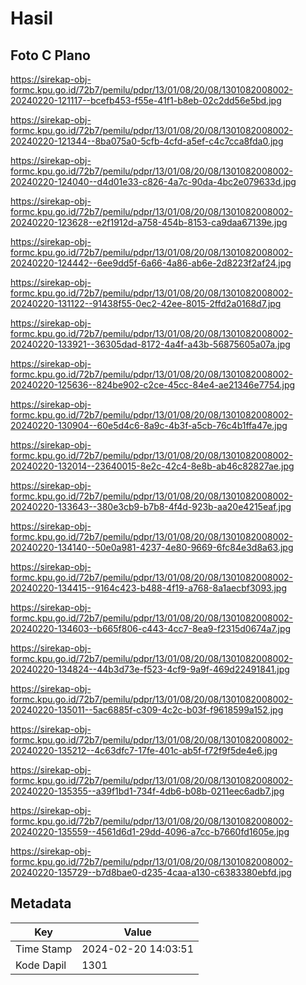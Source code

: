 # Hasil

## Foto C Plano

https://sirekap-obj-formc.kpu.go.id/72b7/pemilu/pdpr/13/01/08/20/08/1301082008002-20240220-121117--bcefb453-f55e-41f1-b8eb-02c2dd56e5bd.jpg

https://sirekap-obj-formc.kpu.go.id/72b7/pemilu/pdpr/13/01/08/20/08/1301082008002-20240220-121344--8ba075a0-5cfb-4cfd-a5ef-c4c7cca8fda0.jpg

https://sirekap-obj-formc.kpu.go.id/72b7/pemilu/pdpr/13/01/08/20/08/1301082008002-20240220-124040--d4d01e33-c826-4a7c-90da-4bc2e079633d.jpg

https://sirekap-obj-formc.kpu.go.id/72b7/pemilu/pdpr/13/01/08/20/08/1301082008002-20240220-123628--e2f1912d-a758-454b-8153-ca9daa67139e.jpg

https://sirekap-obj-formc.kpu.go.id/72b7/pemilu/pdpr/13/01/08/20/08/1301082008002-20240220-124442--6ee9dd5f-6a66-4a86-ab6e-2d8223f2af24.jpg

https://sirekap-obj-formc.kpu.go.id/72b7/pemilu/pdpr/13/01/08/20/08/1301082008002-20240220-131122--91438f55-0ec2-42ee-8015-2ffd2a0168d7.jpg

https://sirekap-obj-formc.kpu.go.id/72b7/pemilu/pdpr/13/01/08/20/08/1301082008002-20240220-133921--36305dad-8172-4a4f-a43b-56875605a07a.jpg

https://sirekap-obj-formc.kpu.go.id/72b7/pemilu/pdpr/13/01/08/20/08/1301082008002-20240220-125636--824be902-c2ce-45cc-84e4-ae21346e7754.jpg

https://sirekap-obj-formc.kpu.go.id/72b7/pemilu/pdpr/13/01/08/20/08/1301082008002-20240220-130904--60e5d4c6-8a9c-4b3f-a5cb-76c4b1ffa47e.jpg

https://sirekap-obj-formc.kpu.go.id/72b7/pemilu/pdpr/13/01/08/20/08/1301082008002-20240220-132014--23640015-8e2c-42c4-8e8b-ab46c82827ae.jpg

https://sirekap-obj-formc.kpu.go.id/72b7/pemilu/pdpr/13/01/08/20/08/1301082008002-20240220-133643--380e3cb9-b7b8-4f4d-923b-aa20e4215eaf.jpg

https://sirekap-obj-formc.kpu.go.id/72b7/pemilu/pdpr/13/01/08/20/08/1301082008002-20240220-134140--50e0a981-4237-4e80-9669-6fc84e3d8a63.jpg

https://sirekap-obj-formc.kpu.go.id/72b7/pemilu/pdpr/13/01/08/20/08/1301082008002-20240220-134415--9164c423-b488-4f19-a768-8a1aecbf3093.jpg

https://sirekap-obj-formc.kpu.go.id/72b7/pemilu/pdpr/13/01/08/20/08/1301082008002-20240220-134603--b665f806-c443-4cc7-8ea9-f2315d0674a7.jpg

https://sirekap-obj-formc.kpu.go.id/72b7/pemilu/pdpr/13/01/08/20/08/1301082008002-20240220-134824--44b3d73e-f523-4cf9-9a9f-469d22491841.jpg

https://sirekap-obj-formc.kpu.go.id/72b7/pemilu/pdpr/13/01/08/20/08/1301082008002-20240220-135011--5ac6885f-c309-4c2c-b03f-f9618599a152.jpg

https://sirekap-obj-formc.kpu.go.id/72b7/pemilu/pdpr/13/01/08/20/08/1301082008002-20240220-135212--4c63dfc7-17fe-401c-ab5f-f72f9f5de4e6.jpg

https://sirekap-obj-formc.kpu.go.id/72b7/pemilu/pdpr/13/01/08/20/08/1301082008002-20240220-135355--a39f1bd1-734f-4db6-b08b-0211eec6adb7.jpg

https://sirekap-obj-formc.kpu.go.id/72b7/pemilu/pdpr/13/01/08/20/08/1301082008002-20240220-135559--4561d6d1-29dd-4096-a7cc-b7660fd1605e.jpg

https://sirekap-obj-formc.kpu.go.id/72b7/pemilu/pdpr/13/01/08/20/08/1301082008002-20240220-135729--b7d8bae0-d235-4caa-a130-c6383380ebfd.jpg


## Metadata

| Key        | Value               |
| ---------- | ------------------- |
| Time Stamp | 2024-02-20 14:03:51 |
| Kode Dapil | 1301                |



